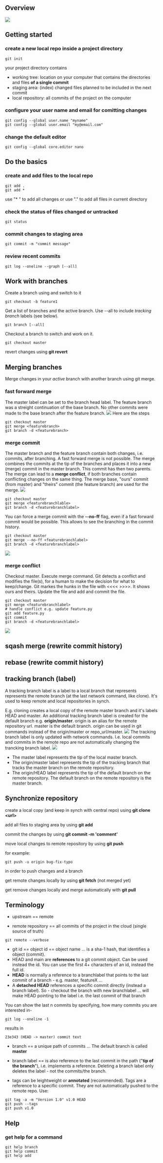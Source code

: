 ## Overview
![](clone-workflow.jpg)

## Getting started

### create a new local repo inside a project directory
```
git init
```
your project directory contains
- working tree: location on your computer that contains the directories and files **of a single commit**
- staging area: (index) changed files planned to be included in the next commit
- local repository: all commits of the project on the computer

### configure your user name and email for comitting changes
```
git config --global user.name "myname"
git config --global user.email "my@email.com"
```
### change the default editor
```
git config --global core.editor nano
```

## Do the basics
### create and add files to the local repo 
```
git add .
git add *
```
use "* " to add all changes or use "." to add all files in current directory

### check the status of files changed or untracked
```
git status
```

### commit changes to staging area 
```
git commit -m "commit message"
```

### review recent commits
```
git log --oneline --graph [--all]
```

## Work with branches
Create a branch using and switch to it
```
git checkout -b feature1 
```
Get a list of branches and the active branch. Use --all to include *tracking branch* labels (see below).
```
git branch [--all]
```
Checkout a branch to switch and work on it.
```
git checkout master
```

revert changes using **git revert**

## Merging branches
Merge changes in your *active* branch with another branch using git merge.

### fast forward merge
The master label can be set to the branch head label. The feature branch was a streight continuation of the base branch. No other commits were made to the base branch after the feature branch.
![](gitfastforward-merge.jpeg)
Here are the steps
```
git checkout master
git merge <featurebranch>
git branch -d <featurebranch>
```

### merge commit
The master branch and the feature branch contain both changes, i.e. commits, after branching. A fast forward merge is not possible. The merge combines the commits at the tip of the branches and places it into a new (merge) commit in the master branch. This commit has then two parents. The merge can lead to a **merge conflict**, if both branches contain conflicting changes on the same thing. The merge base, "ours" commit (from master) and "theirs" commit (the feature branch) are used for the merge.
![](gitmerge_commit.jpeg)
```
git checkout master
git merge <featurebranchlable>
git branch -d <featurebranchlabel>
```
You can force a merge commit with the **--no-ff** flag, even if a fast forward commit would be possible. This allows to see the branching in the commit history.
```
git checkout master
git merge --no-ff <featurebranchlabel>
git branch -d <featurebranchlabel>
```
![](gitmerge_commit_noff.jpeg)

### merge conflict
Checkout master. Execute merge command. Git detects a conflict and modifies the file(s), for a human to make the decision for what to keep/change. Git markes the hunks in the file with <<<< >>>>. It shows ours and theirs. Update the file and add and commit the file.
```
git checkout master
git merge <featurebranchlabel>
# handle conflict e.g. update feature.py
git add feature.py
git commit
git branch -d <featurebranchlabel>
```
![](gitmergeconflict.png)

## sqash merge (rewrite commit history)

## rebase (rewrite commit history)

## tracking branch (label)

A tracking branch label is a label to a local branch that represents represents the remote branch (at the last network command, like clone). It's used to keep remote and local repositories in synch. 

E.g. cloning creates a local copy of the remote master branch and it's labels HEAD and master. An additional tracking branch label is created for the default branch e.g. **origin/master**. origin is an alias for the remote repository url. master is the default branch. origin can be used in git commands instead of the origin/master or repo_url/master.
![](gittrackingbranchlabel.jpeg)
The tracking branch label is only updated with network commands. I.e. local commits and commits in the remote repo are not automatically changing the trancking branch label. 
![](gittrackingbranchoutofsynch.jpeg)

- The master label represents the tip of the local master branch.
- The origin/master label represents the tip of the tracking branch that tracks the master branch on the remote repository.
- The origin/HEAD label represents the tip of the default branch on the remote repository. The default branch on the remote repository is the master branch.


## Synchronize repository

create a local copy (and keep in synch with central repo) using **git clone \<url\>**

add all files to staging area by using **git add**

commit the changes by using **git commit -m 'comment'**

move local changes to remote repository by using **git push** 

for example: 
```
git push -u origin bug-fix-typo
```
in order to push changes and a branch

get remote changes locally by using **git fetch** (not merged yet)

get remove changes locally and merge automatically with **git pull**


## Terminology

- upstream == remote 

- remote repository == all commits of the project in the cloud (single source of truth)
```
git remote --verbose
```

- git id == object id == object name ... is a sha-1 hash, that identifies a object (commit).
- HEAD and main are **references** to a git commit object. Can be used instead the id. You can use the first 4+ characters of an id, instead the full id.
- **HEAD** is normally a reference to a branchlabel that points to the last commit of a branch - e.g. master, featureX ... 
- A **detached HEAD** references a specific commit directly (instead a branch label). So - checkout the branch with new branchlabel ... will make HEAD pointing to the label i.e. the last commit of that branch

You can show the last n commits by specifying, how many commits you are interested in-
```
git log --oneline -1
```
results in
```
23e343 (HEAD -> master) commit text
```

- branch == a unique path of commits ... The default branch is called **master**
- branch label == is also reference to the last commit in the path ("**tip of the branch**"), i.e. implements a reference. Deleting a branch label only deletes the label - not the commits/the branch.

- tags can be leightweight or **annotated** (recommended). Tags are a reference to a specific commit. They are not automatically pushed to the remote repo. Use:
```
git tag -a -m "Version 1.0" v1.0 HEAD
git push --tags
git push v1.0
```

## Help

### get help for a command

```
git help branch
git help commit
git help add
```

